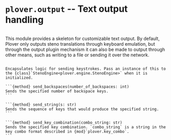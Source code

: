 # `plover.output` -- Text output handling

```{py:module} plover.output

```

This module provides a skeleton for customizable text output. By default,
Plover only outputs steno translations through keyboard emulation, but through
the output plugin mechanism it can also be made to output through other
means, such as writing to a file or sending it over the network.

````{class} Output

Encapsulates logic for sending keystrokes. Pass an instance of this to
the {class}`StenoEngine<plover.engine.StenoEngine>` when it is initialized.

```{method} send_backspaces(number_of_backspaces: int)
Sends the specified number of backspace keys.
```

```{method} send_string(s: str)
Sends the sequence of keys that would produce the specified string.
```

```{method} send_key_combination(combo_string: str)
Sends the specified key combination. `combo_string` is a string in the
key combo format described in {mod}`plover.key_combo`.
```
````
